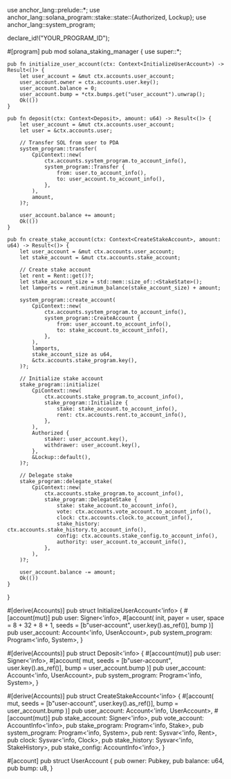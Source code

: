 use anchor_lang::prelude::*;
use anchor_lang::solana_program::stake::state::{Authorized, Lockup};
use anchor_lang::system_program;

declare_id!("YOUR_PROGRAM_ID");

#[program]
pub mod solana_staking_manager {
    use super::*;

    pub fn initialize_user_account(ctx: Context<InitializeUserAccount>) -> Result<()> {
        let user_account = &mut ctx.accounts.user_account;
        user_account.owner = ctx.accounts.user.key();
        user_account.balance = 0;
        user_account.bump = *ctx.bumps.get("user_account").unwrap();
        Ok(())
    }

    pub fn deposit(ctx: Context<Deposit>, amount: u64) -> Result<()> {
        let user_account = &mut ctx.accounts.user_account;
        let user = &ctx.accounts.user;

        // Transfer SOL from user to PDA
        system_program::transfer(
            CpiContext::new(
                ctx.accounts.system_program.to_account_info(),
                system_program::Transfer {
                    from: user.to_account_info(),
                    to: user_account.to_account_info(),
                },
            ),
            amount,
        )?;

        user_account.balance += amount;
        Ok(())
    }

    pub fn create_stake_account(ctx: Context<CreateStakeAccount>, amount: u64) -> Result<()> {
        let user_account = &mut ctx.accounts.user_account;
        let stake_account = &mut ctx.accounts.stake_account;

        // Create stake account
        let rent = Rent::get()?;
        let stake_account_size = std::mem::size_of::<StakeState>();
        let lamports = rent.minimum_balance(stake_account_size) + amount;

        system_program::create_account(
            CpiContext::new(
                ctx.accounts.system_program.to_account_info(),
                system_program::CreateAccount {
                    from: user_account.to_account_info(),
                    to: stake_account.to_account_info(),
                },
            ),
            lamports,
            stake_account_size as u64,
            &ctx.accounts.stake_program.key(),
        )?;

        // Initialize stake account
        stake_program::initialize(
            CpiContext::new(
                ctx.accounts.stake_program.to_account_info(),
                stake_program::Initialize {
                    stake: stake_account.to_account_info(),
                    rent: ctx.accounts.rent.to_account_info(),
                },
            ),
            Authorized {
                staker: user_account.key(),
                withdrawer: user_account.key(),
            },
            &Lockup::default(),
        )?;

        // Delegate stake
        stake_program::delegate_stake(
            CpiContext::new(
                ctx.accounts.stake_program.to_account_info(),
                stake_program::DelegateStake {
                    stake: stake_account.to_account_info(),
                    vote: ctx.accounts.vote_account.to_account_info(),
                    clock: ctx.accounts.clock.to_account_info(),
                    stake_history: ctx.accounts.stake_history.to_account_info(),
                    config: ctx.accounts.stake_config.to_account_info(),
                    authority: user_account.to_account_info(),
                },
            ),
        )?;

        user_account.balance -= amount;
        Ok(())
    }
}

#[derive(Accounts)]
pub struct InitializeUserAccount<'info> {
    #[account(mut)]
    pub user: Signer<'info>,
    #[account(
        init,
        payer = user,
        space = 8 + 32 + 8 + 1,
        seeds = [b"user-account", user.key().as_ref()],
        bump
    )]
    pub user_account: Account<'info, UserAccount>,
    pub system_program: Program<'info, System>,
}

#[derive(Accounts)]
pub struct Deposit<'info> {
    #[account(mut)]
    pub user: Signer<'info>,
    #[account(
        mut,
        seeds = [b"user-account", user.key().as_ref()],
        bump = user_account.bump
    )]
    pub user_account: Account<'info, UserAccount>,
    pub system_program: Program<'info, System>,
}

#[derive(Accounts)]
pub struct CreateStakeAccount<'info> {
    #[account(
        mut,
        seeds = [b"user-account", user.key().as_ref()],
        bump = user_account.bump
    )]
    pub user_account: Account<'info, UserAccount>,
    #[account(mut)]
    pub stake_account: Signer<'info>,
    pub vote_account: AccountInfo<'info>,
    pub stake_program: Program<'info, Stake>,
    pub system_program: Program<'info, System>,
    pub rent: Sysvar<'info, Rent>,
    pub clock: Sysvar<'info, Clock>,
    pub stake_history: Sysvar<'info, StakeHistory>,
    pub stake_config: AccountInfo<'info>,
}

#[account]
pub struct UserAccount {
    pub owner: Pubkey,
    pub balance: u64,
    pub bump: u8,
}